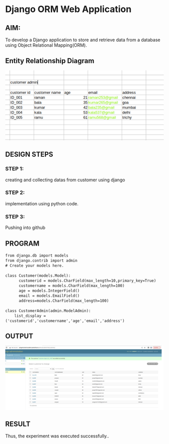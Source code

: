 # Django ORM Web Application

## AIM:

To develop a Django application to store and retrieve data from a database using Object Relational Mapping(ORM).

## Entity Relationship Diagram

![](./erdia.png)

## DESIGN STEPS

### STEP 1:

creating and collecting datas from customer using django

### STEP 2:

implementation using python code.

### STEP 3:

Pushing into github

## PROGRAM
```
from django.db import models
from django.contrib import admin
# Create your models here.

class Customer(models.Model):
      customerid = models.CharField(max_length=10,primary_key=True)
      customername = models.CharField(max_length=100)
      age = models.IntegerField()
      email = models.EmailField()
      address=models.CharField(max_length=100)

class CustomerAdmin(admin.ModelAdmin):
    list_display = ('customerid','customername','age','email','address')   
```

## OUTPUT

![](./orm.png)


## RESULT
Thus, the experiment was executed successfully..
